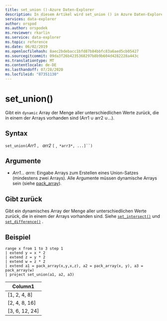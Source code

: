 ```yaml
---
title: set_union ()-Azure Daten-Explorer
description: In diesem Artikel wird set_union () in Azure Daten-Explorer beschrieben.
services: data-explorer
author: orspod
ms.author: orspodek
ms.reviewer: rkarlin
ms.service: data-explorer
ms.topic: reference
ms.date: 06/02/2019
ms.openlocfilehash: 8aec2bdebacc1bfd87b84bbfc83a6aed5cb05427
ms.sourcegitcommit: 09da3f26b4235368297b8b9b604d4282228a443c
ms.translationtype: MT
ms.contentlocale: de-DE
ms.lasthandoff: 07/28/2020
ms.locfileid: "87351130"
---
```

# <a name="set_union"></a>set_union()

Gibt ein `dynamic` Array der Menge aller unterschiedlichen Werte zurück, die in einem der Arrays vorhanden sind (Arr1 ∪ arr2 ∪...).

## <a name="syntax"></a>Syntax

`set_union(`*Arr1* `, ` *arr2* `[` ,` *arr3*, ...]``)`

## <a name="arguments"></a>Argumente

* *Arr1... arrn*: Eingabe Arrays zum Erstellen eines Union-Satzes (mindestens zwei Arrays). Alle Argumente müssen dynamische Arrays sein (siehe [pack_array](packarrayfunction.md)). 

## <a name="returns"></a>Gibt zurück

Gibt ein dynamisches Array der Menge aller unterschiedlichen Werte zurück, die in einem der Arrays vorhanden sind. Siehe [`set_intersect()`](setintersectfunction.md) und [`set_difference()`](setdifferencefunction.md) .

## <a name="example"></a>Beispiel

<!-- csl: https://help.kusto.windows.net:443/Samples -->
```kusto
range x from 1 to 3 step 1
| extend y = x * 2
| extend z = y * 2
| extend w = z * 2
| extend a1 = pack_array(x,y,x,z), a2 = pack_array(x, y), a3 = pack_array(w)
| project set_union(a1, a2, a3)
```

|Column1|
|---|
|[1, 2, 4, 8]|
|[2, 4, 8, 16]|
|[3, 6, 12, 24]|
